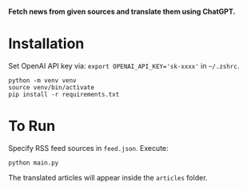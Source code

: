 **Fetch news from given sources and translate them using ChatGPT.**

# Installation

Set OpenAI API key via: `export OPENAI_API_KEY='sk-xxxx'` in `~/.zshrc`.

```
python -m venv venv
source venv/bin/activate
pip install -r requirements.txt
```

# To Run

Specify RSS feed sources in `feed.json`. Execute:

```
python main.py
```

The translated articles will appear inside the `articles` folder.
